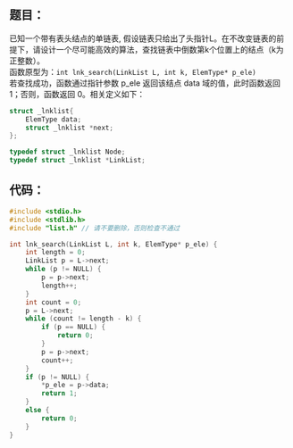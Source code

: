 ## 题目：

已知一个带有表头结点的单链表, 假设链表只给出了头指针L。在不改变链表的前提下，请设计一个尽可能高效的算法，查找链表中倒数第k个位置上的结点（k为正整数）。  
函数原型为：`int lnk_search(LinkList L, int k, ElemType* p_ele)`  
若查找成功，函数通过指针参数 p_ele 返回该结点 data 域的值，此时函数返回 1；否则，函数返回 0。相关定义如下：

```c
struct _lnklist{
    ElemType data;
    struct _lnklist *next;
};

typedef struct _lnklist Node;
typedef struct _lnklist *LinkList;
```

## 代码：

```cpp
#include <stdio.h>
#include <stdlib.h>
#include "list.h" // 请不要删除，否则检查不通过

int lnk_search(LinkList L, int k, ElemType* p_ele) {
    int length = 0;
    LinkList p = L->next;
    while (p != NULL) {
        p = p->next;
        length++;
    }
    int count = 0;
    p = L->next;
    while (count != length - k) {
        if (p == NULL) {
            return 0;
        }
        p = p->next;
        count++;
    }
    if (p != NULL) {
        *p_ele = p->data;
        return 1;
    }
    else {
        return 0;
    }
}
```

